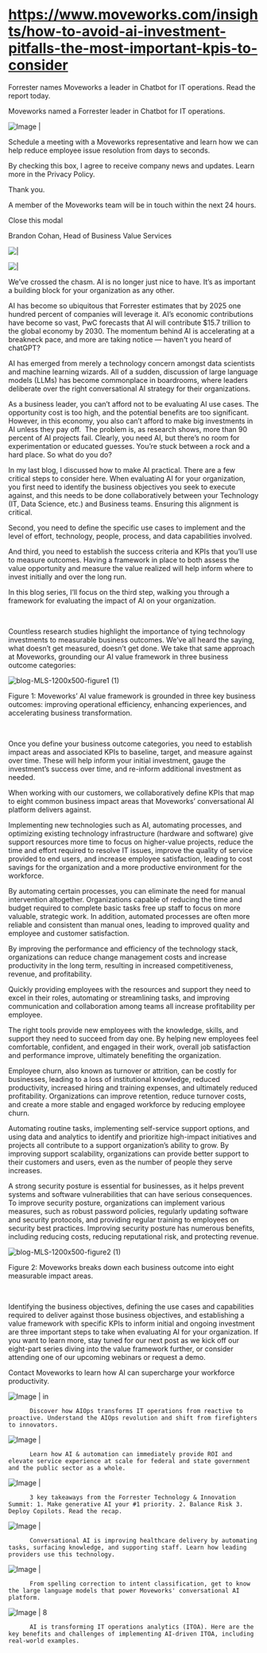 # https://www.moveworks.com/insights/how-to-avoid-ai-investment-pitfalls-the-most-important-kpis-to-consider

Forrester names Moveworks a leader in Chatbot for IT operations. Read the report today.

Moveworks named a Forrester leader in Chatbot for IT operations. 

![Image | ](https://www.moveworks.com/hubfs/img/site/qr-demo.png)

Schedule a meeting with a Moveworks representative and learn how we can help reduce employee issue resolution from days to seconds.

By checking this box, I agree to receive company news and updates. Learn more in the Privacy Policy.

Thank you.

A member of the Moveworks team will be in touch within the next 24 hours.



  Close this modal
  



Brandon Cohan, Head of Business Value Services


![ | ](https://www.moveworks.com/hubfs/measuring-ai-value-2.jpg)

![ | ](https://www.moveworks.com/hubfs/measuring-ai-value-2.jpg)

We’ve crossed the chasm. AI is no longer just nice to have. It’s as important a building block for your organization as any other. 

AI has become so ubiquitous that Forrester estimates that by 2025 one hundred percent of companies will leverage it. AI’s economic contributions have become so vast, PwC forecasts that AI will contribute $15.7 trillion to the global economy by 2030. The momentum behind AI is accelerating at a breakneck pace, and more are taking notice — haven't you heard of chatGPT?

AI has emerged from merely a technology concern amongst data scientists and machine learning wizards. All of a sudden, discussion of large language models (LLMs) has become commonplace in boardrooms, where leaders deliberate over the right conversational AI strategy for their organizations.

As a business leader, you can’t afford not to be evaluating AI use cases. The opportunity cost is too high, and the potential benefits are too significant. However, in this economy, you also can’t afford to make big investments in AI unless they pay off.  The problem is, as research shows, more than 90 percent of AI projects fail. Clearly, you need AI, but there’s no room for experimentation or educated guesses. You’re stuck between a rock and a hard place. So what do you do?

In my last blog, I discussed how to make AI practical. There are a few critical steps to consider here. When evaluating AI for your organization, you first need to identify the business objectives you seek to execute against, and this needs to be done collaboratively between your Technology (IT, Data Science, etc.) and Business teams. Ensuring this alignment is critical.

Second, you need to define the specific use cases to implement and the level of effort, technology, people, process, and data capabilities involved.

And third, you need to establish the success criteria and KPIs that you’ll use to measure outcomes. Having a framework in place to both assess the value opportunity and measure the value realized will help inform where to invest initially and over the long run. 

In this blog series, I’ll focus on the third step, walking you through a framework for evaluating the impact of AI on your organization. 

 

Countless research studies highlight the importance of tying technology investments to measurable business outcomes. We’ve all heard the saying, what doesn’t get measured, doesn’t get done. We take that same approach at Moveworks, grounding our AI value framework in three business outcome categories:



![blog-MLS-1200x500-figure1 (1)](https://www.moveworks.com/hs-fs/hubfs/blog-MLS-1200x500-figure1%20(1).png?&height=317&name=blog-MLS-1200x500-figure1%20(1).png)

Figure 1: Moveworks’ AI value framework is grounded in three key business outcomes: improving operational efficiency, enhancing experiences, and accelerating business transformation.

 

Once you define your business outcome categories, you need to establish impact areas and associated KPIs to baseline, target, and measure against over time. These will help inform your initial investment, gauge the investment’s success over time, and re-inform additional investment as needed. 

When working with our customers, we collaboratively define KPIs that map to eight common business impact areas that Moveworks’ conversational AI platform delivers against.

Implementing new technologies such as AI, automating processes, and optimizing existing technology infrastructure (hardware and software) give support resources more time to focus on higher-value projects, reduce the time and effort required to resolve IT issues, improve the quality of service provided to end users, and increase employee satisfaction, leading to cost savings for the organization and a more productive environment for the workforce.

By automating certain processes, you can eliminate the need for manual intervention altogether. Organizations capable of reducing the time and budget required to complete basic tasks free up staff to focus on more valuable, strategic work. In addition, automated processes are often more reliable and consistent than manual ones, leading to improved quality and employee and customer satisfaction. 

By improving the performance and efficiency of the technology stack, organizations can reduce change management costs and increase productivity in the long term, resulting in increased competitiveness, revenue, and profitability.

Quickly providing employees with the resources and support they need to excel in their roles, automating or streamlining tasks, and improving communication and collaboration among teams all increase profitability per employee.

The right tools provide new employees with the knowledge, skills, and support they need to succeed from day one. By helping new employees feel comfortable, confident, and engaged in their work, overall job satisfaction and performance improve, ultimately benefiting the organization.

Employee churn, also known as turnover or attrition, can be costly for businesses, leading to a loss of institutional knowledge, reduced productivity, increased hiring and training expenses, and ultimately reduced profitability. Organizations can improve retention, reduce turnover costs, and create a more stable and engaged workforce by reducing employee churn.

Automating routine tasks, implementing self-service support options, and using data and analytics to identify and prioritize high-impact initiatives and projects all contribute to a support organization’s ability to grow. By improving support scalability, organizations can provide better support to their customers and users, even as the number of people they serve increases.

A strong security posture is essential for businesses, as it helps prevent systems and software vulnerabilities that can have serious consequences. To improve security posture, organizations can implement various measures, such as robust password policies, regularly updating software and security protocols, and providing regular training to employees on security best practices. Improving security posture has numerous benefits, including reducing costs, reducing reputational risk, and protecting revenue.



![blog-MLS-1200x500-figure2 (1)](https://www.moveworks.com/hs-fs/hubfs/blog-MLS-1200x500-figure2%20(1).png?&height=317&name=blog-MLS-1200x500-figure2%20(1).png)

Figure 2: Moveworks breaks down each business outcome into eight measurable impact areas.

 

Identifying the business objectives, defining the use cases and capabilities required to deliver against those business objectives, and establishing a value framework with specific KPIs to inform initial and ongoing investment are three important steps to take when evaluating AI for your organization. If you want to learn more, stay tuned for our next post as we kick off our eight-part series diving into the value framework further, or consider attending one of our upcoming webinars or request a demo.

Contact  Moveworks to learn how AI can supercharge your workforce productivity.

![Image | in](https://www.moveworks.com/hs-fs/hubfs/AIOps-featured-image.png?length=50&name=AIOps-featured-image.png)


          Discover how AIOps transforms IT operations from reactive to proactive. Understand the AIOps revolution and shift from firefighters to innovators.
        

![Image | ](https://www.moveworks.com/hs-fs/hubfs/Public-Sector-Convo-AI.png?length=50&name=Public-Sector-Convo-AI.png)


          Learn how AI & automation can immediately provide ROI and elevate service experience at scale for federal and state government and the public sector as a whole.
        

![Image | ](https://www.moveworks.com/hs-fs/hubfs/Forrester%20T%26I%20%281%29.png?length=50&name=Forrester%20T&I%20%281%29.png)


          3 key takeaways from the Forrester Technology & Innovation Summit: 1. Make generative AI your #1 priority. 2. Balance Risk 3. Deploy Copilots. Read the recap.
        

![Image | ](https://www.moveworks.com/hs-fs/hubfs/healthcare-test.png?length=50&name=healthcare-test.png)


          Conversational AI is improving healthcare delivery by automating tasks, surfacing knowledge, and supporting staff. Learn how leading providers use this technology.
        

![Image | ](https://www.moveworks.com/hs-fs/hubfs/Moveworks_LLM_Feature.png?length=50&name=Moveworks_LLM_Feature.png)


          From spelling correction to intent classification, get to know the large language models that power Moveworks' conversational AI platform.
        

![Image | 8](https://www.moveworks.com/hs-fs/hubfs/ITOA_feature.png?length=50&name=ITOA_feature.png)


          AI is transforming IT operations analytics (ITOA). Here are the key benefits and challenges of implementing AI-driven ITOA, including real-world examples.
        

